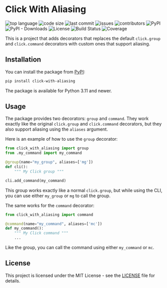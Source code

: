 # Click With Aliasing

![top language](https://img.shields.io/github/languages/top/marcusfrdk/click-with-aliasing)
![code size](https://img.shields.io/github/languages/code-size/marcusfrdk/click-with-aliasing)
![last commit](https://img.shields.io/github/last-commit/marcusfrdk/click-with-aliasing)
![issues](https://img.shields.io/github/issues/marcusfrdk/click-with-aliasing)
![contributors](https://img.shields.io/github/contributors/marcusfrdk/click-with-aliasing)
![PyPI](https://img.shields.io/pypi/v/click-with-aliasing)
![PyPI - Downloads](https://img.shields.io/pypi/dm/click-with-aliasing)
![License](https://img.shields.io/github/license/marcusfrdk/click-with-aliasing)
![Build Status](https://img.shields.io/travis/com/marcusfrdk/click-with-aliasing)
![Coverage](https://img.shields.io/codecov/c/github/marcusfrdk/click-with-aliasing)

This is a project that adds decorators that replaces the default `click.group` and `click.command` decorators with custom ones that support aliasing.

## Installation

You can install the package from [PyPI](https://pypi.org/project/click-with-aliasing/):

```bash
pip install click-with-aliasing
```

The package is available for Python 3.11 and newer.

## Usage

The package provides two decorators: `group` and `command`. They work exactly like the original `click.group` and `click.command` decorators, but they also support aliasing using the `aliases` argument.

Here is an example of how to use the `group` decorator:

```python
from click_with_aliasing import group
from .my_command import my_command

@group(name="my_group", aliases=['mg'])
def cli():
    """ My Click group """

cli.add_command(my_command)
```

This group works exactly like a normal `click.group`, but while using the CLI, you can use either `my_group` or `mg` to call the group.

The same works for the `command` decorator:

```python
from click_with_aliasing import command

@command(name="my_command", aliases=['mc'])
def my_command():
    """ My Click command """
    ...
```

Like the group, you can call the command using either `my_command` or `mc`.

## License

This project is licensed under the MIT License - see the [LICENSE](LICENSE) file for details.
